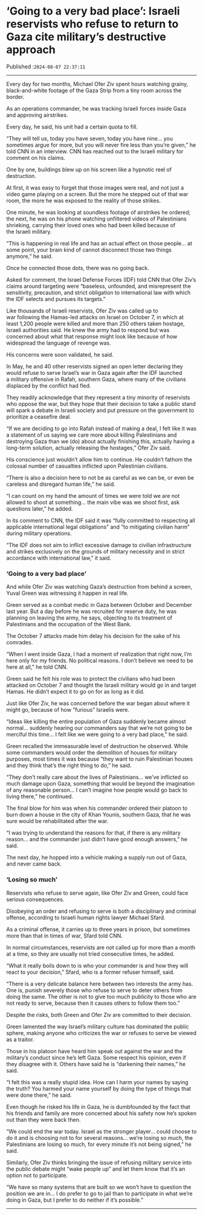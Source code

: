 # ‘Going to a very bad place’: Israeli reservists who refuse to return to Gaza cite military’s destructive approach

Published :`2024-08-07 22:37:11`

---

Every day for two months, Michael Ofer Ziv spent hours watching grainy, black-and-white footage of the Gaza Strip from a tiny room across the border.

As an operations commander, he was tracking Israeli forces inside Gaza and approving airstrikes.

Every day, he said, his unit had a certain quota to fill.

“They will tell us, today you have seven, today you have nine… you sometimes argue for more, but you will never fire less than you’re given,” he told CNN in an interview. CNN has reached out to the Israeli military for comment on his claims.

One by one, buildings blew up on his screen like a hypnotic reel of destruction.

At first, it was easy to forget that those images were real, and not just a video game playing on a screen. But the more he stepped out of that war room, the more he was exposed to the reality of those strikes.

One minute, he was looking at soundless footage of airstrikes he ordered; the next, he was on his phone watching unfiltered videos of Palestinians shrieking, carrying their loved ones who had been killed because of the Israeli military.

“This is happening in real life and has an actual effect on those people… at some point, your brain kind of cannot disconnect those two things anymore,” he said.

Once he connected those dots, there was no going back.

Asked for comment, the Israel Defense Forces (IDF) told CNN that Ofer Ziv’s claims around targeting were “baseless, unfounded, and misrepresent the sensitivity, precaution, and strict obligation to international law with which the IDF selects and pursues its targets.”

Like thousands of Israeli reservists, Ofer Ziv was called up to war following the Hamas-led attacks on Israel on October 7, in which at least 1,200 people were killed and more than 250 others taken hostage, Israeli authorities said. He knew the army had to respond but was concerned about what that response might look like because of how widespread the language of revenge was.

His concerns were soon validated, he said.

In May, he and 40 other reservists signed an open letter declaring they would refuse to serve Israel’s war in Gaza again after the IDF launched a military offensive in Rafah, southern Gaza, where many of the civilians displaced by the conflict had fled.

They readily acknowledge that they represent a tiny minority of reservists who oppose the war, but they hope that their decision to take a public stand will spark a debate in Israeli society and put pressure on the government to prioritize a ceasefire deal.

“If we are deciding to go into Rafah instead of making a deal, I felt like it was a statement of us saying we care more about killing Palestinians and destroying Gaza than we (do) about actually finishing this, actually having a long-term solution, actually releasing the hostages,” Ofer Ziv said.

His conscience just wouldn’t allow him to continue. He couldn’t fathom the colossal number of casualties inflicted upon Palestinian civilians.

“There is also a decision here to not be as careful as we can be, or even be careless and disregard human life,” he said.

“I can count on my hand the amount of times we were told we are not allowed to shoot at something… the main vibe was we shoot first, ask questions later,” he added.

In its comment to CNN, the IDF said it was “fully committed to respecting all applicable international legal obligations” and “to mitigating civilian harm” during military operations.

“The IDF does not aim to inflict excessive damage to civilian infrastructure and strikes exclusively on the grounds of military necessity and in strict accordance with international law,” it said.

### ‘Going to a very bad place’

And while Ofer Ziv was watching Gaza’s destruction from behind a screen, Yuval Green was witnessing it happen in real life.

Green served as a combat medic in Gaza between October and December last year. But a day before he was recruited for reserve duty, he was planning on leaving the army, he says, objecting to its treatment of Palestinians and the occupation of the West Bank.

The October 7 attacks made him delay his decision for the sake of his comrades.

“When I went inside Gaza, I had a moment of realization that right now, I’m here only for my friends. No political reasons. I don’t believe we need to be here at all,” he told CNN.

Green said he felt his role was to protect the civilians who had been attacked on October 7 and thought the Israeli military would go in and target Hamas. He didn’t expect it to go on for as long as it did.

Just like Ofer Ziv, he was concerned before the war began about where it might go, because of how “furious” Israelis were.

“Ideas like killing the entire population of Gaza suddenly became almost normal… suddenly hearing our commanders say that we’re not going to be merciful this time… I felt like we were going to a very bad place,” he said.

Green recalled the immeasurable level of destruction he observed. While some commanders would order the demolition of houses for military purposes, most times it was because “they want to ruin Palestinian houses and they think that’s the right thing to do,” he said.

“They don’t really care about the lives of Palestinians… we’ve inflicted so much damage upon Gaza, something that would be beyond the imagination of any reasonable person… I can’t imagine how people would go back to living there,” he continued.

The final blow for him was when his commander ordered their platoon to burn down a house in the city of Khan Younis, southern Gaza, that he was sure would be rehabilitated after the war.

“I was trying to understand the reasons for that, if there is any military reason… and the commander just didn’t have good enough answers,” he said.

The next day, he hopped into a vehicle making a supply run out of Gaza, and never came back.

### ‘Losing so much’

Reservists who refuse to serve again, like Ofer Ziv and Green, could face serious consequences.

Disobeying an order and refusing to serve is both a disciplinary and criminal offense, according to Israeli human rights lawyer Michael Sfard.

As a criminal offense, it carries up to three years in prison, but sometimes more than that in times of war, Sfard told CNN.

In normal circumstances, reservists are not called up for more than a month at a time, so they are usually not tried consecutive times, he added.

“What it really boils down to is who your commander is and how they will react to your decision,” Sfard, who is a former refuser himself, said.

“There is a very delicate balance here between two interests the army has. One is, punish severely those who refuse to serve to deter others from doing the same. The other is not to give too much publicity to those who are not ready to serve, because then it causes others to follow them too.”

Despite the risks, both Green and Ofer Ziv are committed to their decision.

Green lamented the way Israel’s military culture has dominated the public sphere, making anyone who criticizes the war or refuses to serve be viewed as a traitor.

Those in his platoon have heard him speak out against the war and the military’s conduct since he’s left Gaza. Some respect his opinion, even if they disagree with it. Others have said he is “darkening their names,” he said.

“I felt this was a really stupid idea. How can I harm your names by saying the truth? You harmed your name yourself by doing the type of things that were done there,” he said.

Even though he risked his life in Gaza, he is dumbfounded by the fact that his friends and family are more concerned about his safety now he’s spoken out than they were back then.

“We could end the war today. Israel as the stronger player… could choose to do it and is choosing not to for several reasons… we’re losing so much, the Palestinians are losing so much, for every minute it’s not being signed,” he said.

Similarly, Ofer Ziv thinks bringing the issue of refusing military service into the public debate might “wake people up” and let them know that it’s an option not to participate.

“We have so many systems that are built so we won’t have to question the position we are in… I do prefer to go to jail than to participate in what we’re doing in Gaza, but I prefer to do neither if it’s possible.”

---

